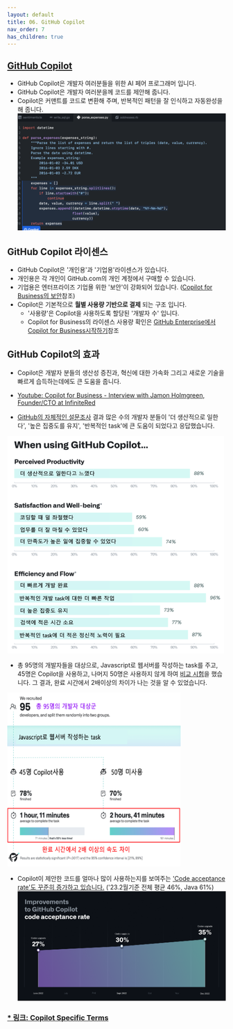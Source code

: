 ```yaml
---
layout: default
title: 06. GitHub Copilot
nav_order: 7
has_children: true
---
```


## [GitHub Copilot](https://github.com/features/copilot/)
- GitHub Copilot은 개발자 여러분들을 위한 AI 페어 프로그래머 입니다.
- GitHub Copilot은 개발자 여러분을께 코드를 제안해 줍니다. 
- Copilot은 커맨트를 코드로 변환해 주며, 반복적인 패턴을 잘 인식하고 자동완성을 해 줍니다. 
![image](../assets/images/copilot-wide.png)

## GitHub Copilot 라이센스
- GitHub Copilot은 '개인용'과 '기업용'라이센스가 있습니다. 
- 개인용은 각 개인이 GitHub.com의 개인 계정에서 구매할 수 있습니다. 
- 기업용은 엔터프라이즈 기업욜 위한 '보안'이 강화되어 있습니다. ([Copilot for Business의 보안](./02.cfb-security.md)참조)
- Copilot은 기본적으로 __월별 사용량 기반으로 결제__ 되는 구조 입니다. 
    - '사용량'은 Copilot을 사용하도록 할당된 '개발자 수' 입니다. 
    - Copilot for Business의 라이센스 사용량 확인은 [GitHub Enterprise에서 Copilot for Business시작하기](./01.GHE-start-cfb.md)참조

## GitHub Copilot의 효과
- Copilot은 개발자 분들의 생산성 증진과, 혁신에 대한 가속화 그리고 새로운 기술을 빠르게 습득하는데에도 큰 도움을 줍니다. 
- [Youtube: Copilot for Business - Interview with Jamon Holmgreen, Founder/CTO at InfiniteRed](https://youtu.be/SWvS2A5vBmA)

- [GitHub의 자체적인 설문조사](https://github.blog/2022-09-07-research-quantifying-github-copilots-impact-on-developer-productivity-and-happiness/
) 결과 많은 수의 개발자 분들이 '더 생산적으로 일한다', '높은 집중도를 유지', '반복적인 task'에 큰 도움이 되었다고 응답했습니다. 
<img src="../assets/images/copilot-survey.png" width='500' height='500'>

- 총 95명의 개발자들을 대상으로, Javascript로 웹서버를 작성하는 task를 주고, 45명은 Copilot을 사용하고, 나머지 50명은 사용하지 않게 하여 [비교 시험](https://github.blog/2022-09-07-research-quantifying-github-copilots-impact-on-developer-productivity-and-happiness/#figure-summary-of-the-experiment-process-and-results)을 했습니다. 그 결과, 완료 시간에서 2배이상의 차이가 나는 것을 알 수 있었습니다.
<img src="../assets/images/copilot-comp-test.png" width='400' height='400'>

- Copilot이 제안한 코드를 얼마나 많이 사용하는지를 보여주는 ['Code acceptance rate'도 꾸준히 증가하고 있습니다.](https://github.blog/2023-02-14-github-copilot-now-has-a-better-ai-model-and-new-capabilities/#a-more-powerful-ai-model-and-better-code-suggestions) ('23.2월기준 전체 평균 46%, Java 61%)
![image](../assets/images/Copilot-codeacceptance.webp)


### [* 링크: Copilot Specific Terms](https://github.com/customer-terms/github-copilot-product-specific-terms)